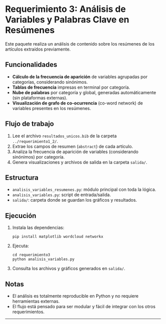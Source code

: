 # Requerimiento 3: Análisis de Variables y Palabras Clave en Resúmenes

Este paquete realiza un análisis de contenido sobre los resúmenes de los artículos extraídos previamente.

## Funcionalidades

- **Cálculo de la frecuencia de aparición** de variables agrupadas por categorías, considerando sinónimos.
- **Tablas de frecuencia** impresas en terminal por categoría.
- **Nube de palabras** por categoría y global, generadas automáticamente (sin plataformas externas).
- **Visualización de grafo de co-ocurrencia** (co-word network) de variables presentes en los resúmenes.

## Flujo de trabajo

1. Lee el archivo `resultados_unicos.bib` de la carpeta `../requerimiento1_2/`.
2. Extrae los campos de resumen (`abstract`) de cada artículo.
3. Analiza la frecuencia de aparición de variables (considerando sinónimos) por categoría.
4. Genera visualizaciones y archivos de salida en la carpeta `salida/`.

## Estructura

- `analisis_variables_resumenes.py`: módulo principal con toda la lógica.
- `analisis_variables.py`: script de entrada/salida.
- `salida/`: carpeta donde se guardan los gráficos y resultados.

## Ejecución

1. Instala las dependencias:
   ```
   pip install matplotlib wordcloud networkx
   ```
2. Ejecuta:
   ```
   cd requerimiento3
   python analisis_variables.py
   ```
3. Consulta los archivos y gráficos generados en `salida/`.

## Notas

- El análisis es totalmente reproducible en Python y no requiere herramientas externas.
- El flujo está pensado para ser modular y fácil de integrar con los otros requerimientos.

---